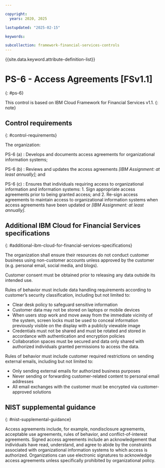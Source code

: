 ```yaml
---

copyright:
  years: 2020, 2025

lastupdated: "2025-02-15"

keywords:

subcollection: framework-financial-services-controls
---
```


{{site.data.keyword.attribute-definition-list}}

               
# PS-6 - Access Agreements [FSv1.1]
{: #ps-6}

This control is based on IBM Cloud Framework for Financial Services v1.1.
{: note}


## Control requirements
{: #control-requirements}

The organization:

PS-6 (a)
    : Develops and documents access agreements for organizational information systems;

PS-6 (b)
    : Reviews and updates the access agreements _[IBM Assignment: at least annually]_; and

PS-6 (c)
    : Ensures that individuals requiring access to organizational information and information systems:
      1. Sign appropriate access agreements prior to being granted access; and
      2. Re-sign access agreements to maintain access to organizational information systems when access agreements have been updated or _[IBM Assignment: at least annually]_.

## Additional IBM Cloud for Financial Services specifications
{: #additional-ibm-cloud-for-financial-services-specifications}

The organization shall ensure their resources do not conduct customer business using non-customer accounts unless approved by the customer (e.g. personal email, social media, and blogs).

Customer consent must be obtained prior to releasing any data outside its intended use.

Rules of behavior must include data handling requirements according to customer’s security classification, including but not limited to:
- Clear desk policy to safeguard sensitive information
- Customer data may not be stored on laptops or mobile devices
- When users stop work and move away from the immediate vicinity of the system, screen locks must be used to conceal information previously visible on the display with a publicly viewable image
- Credentials must not be shared and must be rotated and stored in accordance with authentication and encryption policies
- Collaboration spaces must be secured and data only shared with authorized individuals granted permissions to access the data.

Rules of behavior must include customer required restrictions on sending external emails, including but not limited to:
- Only sending external emails for authorized business purposes
- Never sending or forwarding customer-related content to personal email addresses
- All email exchanges with the customer must be encrypted via customer-approved solutions

## NIST supplemental guidance
{: #nist-supplemental-guidance}

Access agreements include, for example, nondisclosure agreements, acceptable use agreements, rules of behavior, and conflict-of-interest agreements. Signed access agreements include an acknowledgement that individuals have read, understand, and agree to abide by the constraints associated with organizational information systems to which access is authorized. Organizations can use electronic signatures to acknowledge access agreements unless specifically prohibited by organizational policy.





